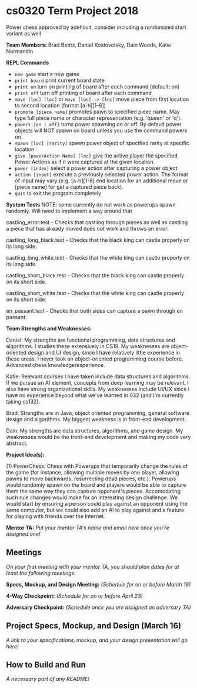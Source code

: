 # cs0320 Term Project 2018

Power chess approved by adehovit, consider including a randomized start variant as well

**Team Members:** Brad Bentz, Daniel Kostovetsky, Dain Woods, Katie Normandin

**REPL Commands**


- `new game` start a new game
- `print board` print current board state
- `print on` turn on printing of board after each command (default: on)
- `print off` turn off printing of board after each command
- `move [loc] [loc]` or `move [loc] -> [loc]` move piece from first location to second location (format [a-h][1-8])
- `promote [piece name]` promotes pawn to specified pieec name. May type full piece name or character representation (e.g. 'queen' or 'q').
- `powers [on | off]` turns power spawning on or off. By default power objects will NOT spawn on board unless you use the command powers on.
- `spawn [loc] [rarity]` spawn power object of specified rarity at specific location
- `give [powerAction Name] [loc]` give the active player the specified Power Actions as if it were captured at the given location.
- `power [index]` select a power action after capturing a power object
- `action [input]` execute a previously selected power action. The format of input may vary (e.g. [a-h][1-8] end location for an additional move or [piece name] for get a captured piece back).
- `quit` to exit the program completely

**System Tests**
NOTE: some currently do not work as powerups spawn randomly. Will need to implement
a way around that

castling_error.test - Checks that castling through pieces as well as castling a piece that has already moved does not work and throws an error.

castling_long_black.test - Checks that the black king can castle properly on its long side.

castling_long_white.test - Checks that the white king can castle properly on its long side.

castling_short_black.test - Checks that the black king can castle properly on its short side.

castling_short_white.test - Checks that the white king can castle properly on its short side.

en_passant.test - Checks that both sides can capture a pawn through en passant.

**Team Strengths and Weaknesses:**

Daniel: My strengths are functional programming, data structures and algorithms. I studies these extensively in CS19. My weaknesses are object-oriented design and UI design, since I have relatively little experience in these areas. I never took an object-oriented programming course before. Advanced chess knowledge/experience.

Katie: Relevant courses I have taken include data structures and algorithms. If we pursue an AI element, concepts from deep learning may be relevant. I also have strong organizational skills. My weaknesses include UI/UX since I have no experience beyond what we've learned in 032 (and I'm currently taking cs132).

Brad: Strengths are in Java, object oriented programming, general software design and algorithms. My biggest weakness is in front-end development.

Dain: My strengths are data structures, algorithms, and game design. My weaknesses would be the front-end development and making my code very abstract.


**Project Idea(s):**

(1) PowerChess: Chess with Powerups that temporarily change the rules of the game (for instance, allowing multiple moves by one player, allowing pawns to move backwards, resurrecting dead pieces, etc.). Powerups would randomly spawn on the board and players would be able to capture them the same way they can capture opponent's pieces. Accomodating such rule changes would make for an interesting design challenge. We would start by ensuring a person could play against an opponent using the same computer, but we could also add an AI to play against and a feature for playing with friends over the Internet.

**Mentor TA:** _Put your mentor TA's name and email here once you're assigned one!_

## Meetings
_On your first meeting with your mentor TA, you should plan dates for at least the following meetings:_

**Specs, Mockup, and Design Meeting:** _(Schedule for on or before March 16)_

**4-Way Checkpoint:** _(Schedule for on or before April 23)_

**Adversary Checkpoint:** _(Schedule once you are assigned an adversary TA)_

## Project Specs, Mockup, and Design (March 16)
_A link to your specifications, mockup, and your design presentation will go here!_

## How to Build and Run
_A necessary part of any README!_

